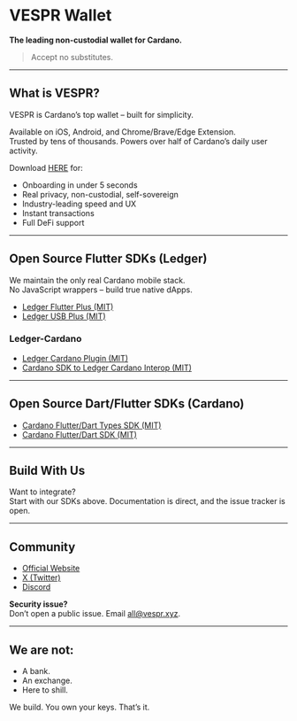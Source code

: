 # VESPR Wallet

**The leading non-custodial wallet for Cardano.**

> Accept no substitutes.

---

## What is VESPR?

VESPR is Cardano’s top wallet – built for simplicity.

Available on iOS, Android, and Chrome/Brave/Edge Extension.  
Trusted by tens of thousands. Powers over half of Cardano’s daily user activity.

Download [HERE](https://vespr.xyz/redirect) for:

- Onboarding in under 5 seconds
- Real privacy, non-custodial, self-sovereign
- Industry-leading speed and UX
- Instant transactions  
- Full DeFi support  

---

## Open Source Flutter SDKs (Ledger)

We maintain the only real Cardano mobile stack.  
No JavaScript wrappers – build true native dApps.

- [Ledger Flutter Plus (MIT)](https://github.com/vespr-wallet/ledger-flutter-plus)
- [Ledger USB Plus (MIT)](https://github.com/vespr-wallet/ledger-usb-plus)

### Ledger-Cardano
- [Ledger Cardano Plugin (MIT)](https://github.com/vespr-wallet/ledger-cardano-plus)
- [Cardano SDK to Ledger Cardano Interop (MIT)](https://github.com/vespr-wallet/cardano_sdk_ledger_interop)

---

## Open Source Dart/Flutter SDKs (Cardano)

- [Cardano Flutter/Dart Types SDK (MIT)](https://github.com/vespr-wallet/cardano_dart_types)
- [Cardano Flutter/Dart SDK (MIT)](https://github.com/vespr-wallet/cardano_dart_sdk)

---

## Build With Us

Want to integrate?  
Start with our SDKs above. Documentation is direct, and the issue tracker is open.

---

## Community

- [Official Website](https://vespr.xyz)
- [X (Twitter)](https://twitter.com/VesprWallet)
- [Discord](https://discord.gg/DrjZzDXKbz)

**Security issue?**  
Don’t open a public issue. Email [all@vespr.xyz](mailto:all@vespr.xyz).

---

## We are not:

- A bank.
- An exchange.
- Here to shill.

We build. You own your keys. That’s it.

